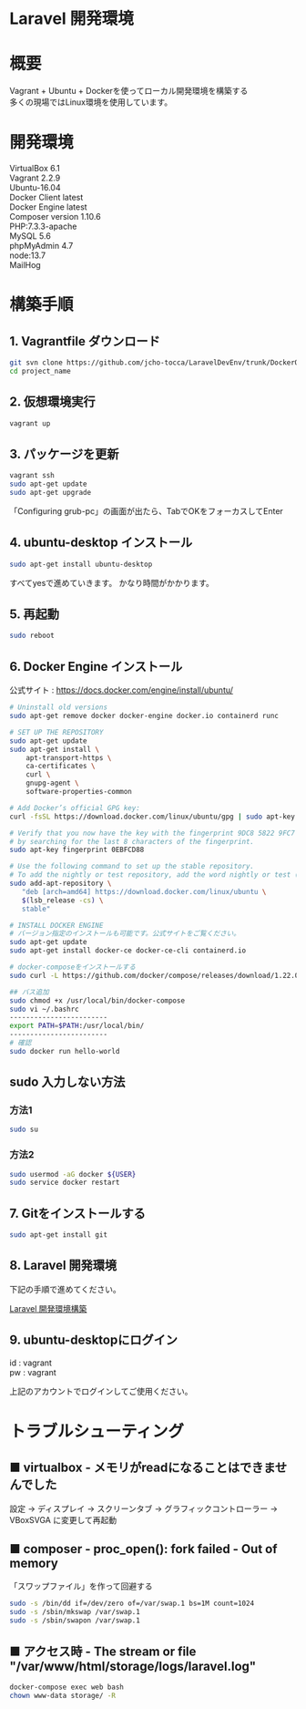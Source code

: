 Laravel 開発環境
====

# 概要
Vagrant + Ubuntu + Dockerを使ってローカル開発環境を構築する  
多くの現場ではLinux環境を使用しています。

# 開発環境

VirtualBox 6.1  
Vagrant 2.2.9  
Ubuntu-16.04  
Docker Client latest  
Docker Engine latest  
Composer version 1.10.6  
PHP:7.3.3-apache  
MySQL 5.6   
phpMyAdmin 4.7  
node:13.7  
MailHog  

# 構築手順
## 1. Vagrantfile ダウンロード
```bash
git svn clone https://github.com/jcho-tocca/LaravelDevEnv/trunk/DockerOnVagrant project_name
cd project_name
```
## 2. 仮想環境実行
```bash
vagrant up
```
## 3. パッケージを更新
```bash
vagrant ssh
sudo apt-get update
sudo apt-get upgrade
```
「Configuring grub-pc」の画面が出たら、TabでOKをフォーカスしてEnter

## 4. ubuntu-desktop インストール
```bash
sudo apt-get install ubuntu-desktop
```
すべてyesで進めていきます。
かなり時間がかかります。

## 5. 再起動
```bash
sudo reboot
```
## 6. Docker Engine インストール
公式サイト : https://docs.docker.com/engine/install/ubuntu/  

```bash
# Uninstall old versions
sudo apt-get remove docker docker-engine docker.io containerd runc

# SET UP THE REPOSITORY
sudo apt-get update
sudo apt-get install \
    apt-transport-https \
    ca-certificates \
    curl \
    gnupg-agent \
    software-properties-common

# Add Docker’s official GPG key:
curl -fsSL https://download.docker.com/linux/ubuntu/gpg | sudo apt-key add -

# Verify that you now have the key with the fingerprint 9DC8 5822 9FC7 DD38 854A  E2D8 8D81 803C 0EBF CD88, 
# by searching for the last 8 characters of the fingerprint.
sudo apt-key fingerprint 0EBFCD88

# Use the following command to set up the stable repository. 
# To add the nightly or test repository, add the word nightly or test (or both) after the word stable in the commands below.
sudo add-apt-repository \
   "deb [arch=amd64] https://download.docker.com/linux/ubuntu \
   $(lsb_release -cs) \
   stable"

# INSTALL DOCKER ENGINE
# バージョン指定のインストールも可能です。公式サイトをご覧ください。
sudo apt-get update
sudo apt-get install docker-ce docker-ce-cli containerd.io

# docker-composeをインストールする
sudo curl -L https://github.com/docker/compose/releases/download/1.22.0/docker-compose-$(uname -s)-$(uname -m) -o /usr/local/bin/docker-compose

## バス追加
sudo chmod +x /usr/local/bin/docker-compose
sudo vi ~/.bashrc 
------------------------
export PATH=$PATH:/usr/local/bin/
------------------------
# 確認
sudo docker run hello-world
```
## sudo 入力しない方法
### 方法1
```bash
sudo su
```
### 方法2
```bash
sudo usermod -aG docker ${USER}
sudo service docker restart
```

## 7. Gitをインストールする
```bash
sudo apt-get install git
```

## 8. Laravel 開発環境
下記の手順で進めてください。  

[Laravel 開発環境構築](https://github.com/jcho-tocca/LaravelDevEnv/tree/master/Docker#%E6%A7%8B%E7%AF%89%E6%89%8B%E9%A0%86)


## 9. ubuntu-desktopにログイン
id : vagrant  
pw : vagrant  

上記のアカウントでログインしてご使用ください。

# トラブルシューティング

## ■ virtualbox - メモリがreadになることはできませんでした  
設定 -> ディスプレイ -> スクリーンタブ -> グラフィックコントローラー -> VBoxSVGA に変更して再起動  
## ■ composer - proc_open(): fork failed - Out of memory
「スワップファイル」を作って回避する  
```bash
sudo -s /bin/dd if=/dev/zero of=/var/swap.1 bs=1M count=1024
sudo -s /sbin/mkswap /var/swap.1
sudo -s /sbin/swapon /var/swap.1
```
## ■ アクセス時 - The stream or file "/var/www/html/storage/logs/laravel.log"
```bash
docker-compose exec web bash
chown www-data storage/ -R
```

